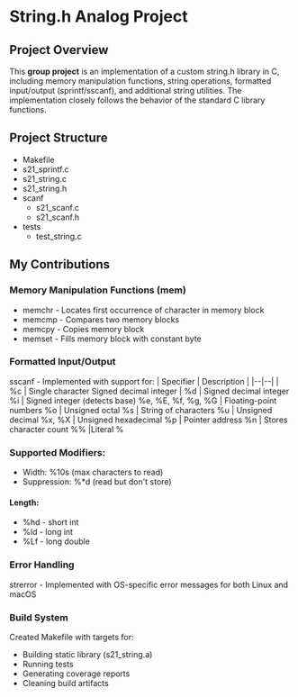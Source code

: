 # String.h Analog Project
## Project Overview
This **group project** is an implementation of a custom string.h library in C, including memory manipulation functions, string operations, formatted input/output (sprintf/sscanf), and additional string utilities. 
The implementation closely follows the behavior of the standard C library functions.
## Project Structure
- Makefile
- s21_sprintf.c
- s21_string.c
- s21_string.h
- scanf
	- s21_scanf.c
	- s21_scanf.h
- tests
	- test_string.c
## My Contributions
### Memory Manipulation Functions (mem)
- memchr - Locates first occurrence of character in memory block
- memcmp - Compares two memory blocks
- memcpy - Copies memory block
- memset - Fills memory block with constant byte
### Formatted Input/Output
sscanf - Implemented with support for:
| Specifier | Description |
|--|--|
| %c | Single character Signed decimal integer |
%d	| Signed decimal integer
%i	| Signed integer (detects base)
%e, %E, %f, %g, %G	| Floating-point numbers
%o	| Unsigned octal
%s	| String of characters
%u	| Unsigned decimal
%x, %X	| Unsigned hexadecimal
%p	| Pointer address
%n	| Stores character count
%%	|Literal %
### Supported Modifiers:
- Width: %10s (max characters to read)
- Suppression: %*d (read but don't store)
#### Length:
- %hd - short int
- %ld - long int
- %Lf - long double
### Error Handling
strerror - Implemented with OS-specific error messages for both Linux and macOS
### Build System
Created Makefile with targets for:
- Building static library (s21_string.a)
- Running tests
- Generating coverage reports
- Cleaning build artifacts
